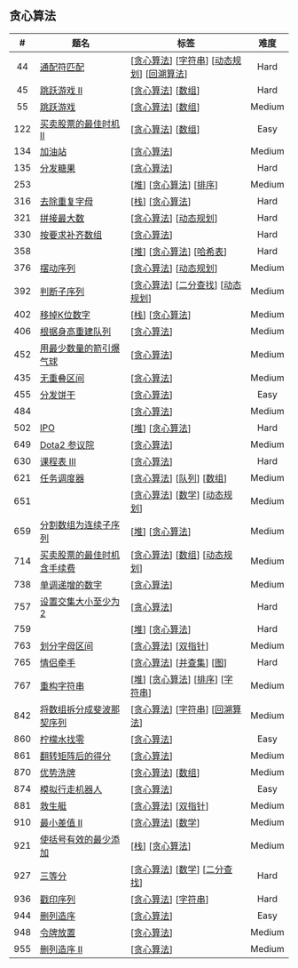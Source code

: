 <!--|This file generated by command(leetcode tag); DO NOT EDIT.            |-->
<!--+----------------------------------------------------------------------+-->
<!--|@author    Openset <openset.wang@gmail.com>                           |-->
<!--|@link      https://github.com/openset                                 |-->
<!--|@home      https://github.com/openset/leetcode                        |-->
<!--+----------------------------------------------------------------------+-->

## 贪心算法

| # | 题名 | 标签 | 难度 |
| :-: | - | - | :-: |
| 44 | [通配符匹配](https://github.com/openset/leetcode/tree/master/problems/wildcard-matching) | [[贪心算法](https://github.com/openset/leetcode/tree/master/tag/greedy)] [[字符串](https://github.com/openset/leetcode/tree/master/tag/string)] [[动态规划](https://github.com/openset/leetcode/tree/master/tag/dynamic-programming)] [[回溯算法](https://github.com/openset/leetcode/tree/master/tag/backtracking)]  | Hard |
| 45 | [跳跃游戏 II](https://github.com/openset/leetcode/tree/master/problems/jump-game-ii) | [[贪心算法](https://github.com/openset/leetcode/tree/master/tag/greedy)] [[数组](https://github.com/openset/leetcode/tree/master/tag/array)]  | Hard |
| 55 | [跳跃游戏](https://github.com/openset/leetcode/tree/master/problems/jump-game) | [[贪心算法](https://github.com/openset/leetcode/tree/master/tag/greedy)] [[数组](https://github.com/openset/leetcode/tree/master/tag/array)]  | Medium |
| 122 | [买卖股票的最佳时机 II](https://github.com/openset/leetcode/tree/master/problems/best-time-to-buy-and-sell-stock-ii) | [[贪心算法](https://github.com/openset/leetcode/tree/master/tag/greedy)] [[数组](https://github.com/openset/leetcode/tree/master/tag/array)]  | Easy |
| 134 | [加油站](https://github.com/openset/leetcode/tree/master/problems/gas-station) | [[贪心算法](https://github.com/openset/leetcode/tree/master/tag/greedy)]  | Medium |
| 135 | [分发糖果](https://github.com/openset/leetcode/tree/master/problems/candy) | [[贪心算法](https://github.com/openset/leetcode/tree/master/tag/greedy)]  | Hard |
| 253 | [](https://github.com/openset/leetcode/tree/master/problems/meeting-rooms-ii) | [[堆](https://github.com/openset/leetcode/tree/master/tag/heap)] [[贪心算法](https://github.com/openset/leetcode/tree/master/tag/greedy)] [[排序](https://github.com/openset/leetcode/tree/master/tag/sort)]  | Medium |
| 316 | [去除重复字母](https://github.com/openset/leetcode/tree/master/problems/remove-duplicate-letters) | [[栈](https://github.com/openset/leetcode/tree/master/tag/stack)] [[贪心算法](https://github.com/openset/leetcode/tree/master/tag/greedy)]  | Hard |
| 321 | [拼接最大数](https://github.com/openset/leetcode/tree/master/problems/create-maximum-number) | [[贪心算法](https://github.com/openset/leetcode/tree/master/tag/greedy)] [[动态规划](https://github.com/openset/leetcode/tree/master/tag/dynamic-programming)]  | Hard |
| 330 | [按要求补齐数组](https://github.com/openset/leetcode/tree/master/problems/patching-array) | [[贪心算法](https://github.com/openset/leetcode/tree/master/tag/greedy)]  | Hard |
| 358 | [](https://github.com/openset/leetcode/tree/master/problems/rearrange-string-k-distance-apart) | [[堆](https://github.com/openset/leetcode/tree/master/tag/heap)] [[贪心算法](https://github.com/openset/leetcode/tree/master/tag/greedy)] [[哈希表](https://github.com/openset/leetcode/tree/master/tag/hash-table)]  | Hard |
| 376 | [摆动序列](https://github.com/openset/leetcode/tree/master/problems/wiggle-subsequence) | [[贪心算法](https://github.com/openset/leetcode/tree/master/tag/greedy)] [[动态规划](https://github.com/openset/leetcode/tree/master/tag/dynamic-programming)]  | Medium |
| 392 | [判断子序列](https://github.com/openset/leetcode/tree/master/problems/is-subsequence) | [[贪心算法](https://github.com/openset/leetcode/tree/master/tag/greedy)] [[二分查找](https://github.com/openset/leetcode/tree/master/tag/binary-search)] [[动态规划](https://github.com/openset/leetcode/tree/master/tag/dynamic-programming)]  | Medium |
| 402 | [移掉K位数字](https://github.com/openset/leetcode/tree/master/problems/remove-k-digits) | [[栈](https://github.com/openset/leetcode/tree/master/tag/stack)] [[贪心算法](https://github.com/openset/leetcode/tree/master/tag/greedy)]  | Medium |
| 406 | [根据身高重建队列](https://github.com/openset/leetcode/tree/master/problems/queue-reconstruction-by-height) | [[贪心算法](https://github.com/openset/leetcode/tree/master/tag/greedy)]  | Medium |
| 452 | [用最少数量的箭引爆气球](https://github.com/openset/leetcode/tree/master/problems/minimum-number-of-arrows-to-burst-balloons) | [[贪心算法](https://github.com/openset/leetcode/tree/master/tag/greedy)]  | Medium |
| 435 | [无重叠区间](https://github.com/openset/leetcode/tree/master/problems/non-overlapping-intervals) | [[贪心算法](https://github.com/openset/leetcode/tree/master/tag/greedy)]  | Medium |
| 455 | [分发饼干](https://github.com/openset/leetcode/tree/master/problems/assign-cookies) | [[贪心算法](https://github.com/openset/leetcode/tree/master/tag/greedy)]  | Easy |
| 484 | [](https://github.com/openset/leetcode/tree/master/problems/find-permutation) | [[贪心算法](https://github.com/openset/leetcode/tree/master/tag/greedy)]  | Medium |
| 502 | [IPO](https://github.com/openset/leetcode/tree/master/problems/ipo) | [[堆](https://github.com/openset/leetcode/tree/master/tag/heap)] [[贪心算法](https://github.com/openset/leetcode/tree/master/tag/greedy)]  | Hard |
| 649 | [Dota2 参议院](https://github.com/openset/leetcode/tree/master/problems/dota2-senate) | [[贪心算法](https://github.com/openset/leetcode/tree/master/tag/greedy)]  | Medium |
| 630 | [课程表 III](https://github.com/openset/leetcode/tree/master/problems/course-schedule-iii) | [[贪心算法](https://github.com/openset/leetcode/tree/master/tag/greedy)]  | Hard |
| 621 | [任务调度器](https://github.com/openset/leetcode/tree/master/problems/task-scheduler) | [[贪心算法](https://github.com/openset/leetcode/tree/master/tag/greedy)] [[队列](https://github.com/openset/leetcode/tree/master/tag/queue)] [[数组](https://github.com/openset/leetcode/tree/master/tag/array)]  | Medium |
| 651 | [](https://github.com/openset/leetcode/tree/master/problems/4-keys-keyboard) | [[贪心算法](https://github.com/openset/leetcode/tree/master/tag/greedy)] [[数学](https://github.com/openset/leetcode/tree/master/tag/math)] [[动态规划](https://github.com/openset/leetcode/tree/master/tag/dynamic-programming)]  | Medium |
| 659 | [分割数组为连续子序列](https://github.com/openset/leetcode/tree/master/problems/split-array-into-consecutive-subsequences) | [[堆](https://github.com/openset/leetcode/tree/master/tag/heap)] [[贪心算法](https://github.com/openset/leetcode/tree/master/tag/greedy)]  | Medium |
| 714 | [买卖股票的最佳时机含手续费](https://github.com/openset/leetcode/tree/master/problems/best-time-to-buy-and-sell-stock-with-transaction-fee) | [[贪心算法](https://github.com/openset/leetcode/tree/master/tag/greedy)] [[数组](https://github.com/openset/leetcode/tree/master/tag/array)] [[动态规划](https://github.com/openset/leetcode/tree/master/tag/dynamic-programming)]  | Medium |
| 738 | [单调递增的数字](https://github.com/openset/leetcode/tree/master/problems/monotone-increasing-digits) | [[贪心算法](https://github.com/openset/leetcode/tree/master/tag/greedy)]  | Medium |
| 757 | [ 设置交集大小至少为2](https://github.com/openset/leetcode/tree/master/problems/set-intersection-size-at-least-two) | [[贪心算法](https://github.com/openset/leetcode/tree/master/tag/greedy)]  | Hard |
| 759 | [](https://github.com/openset/leetcode/tree/master/problems/employee-free-time) | [[堆](https://github.com/openset/leetcode/tree/master/tag/heap)] [[贪心算法](https://github.com/openset/leetcode/tree/master/tag/greedy)]  | Hard |
| 763 | [划分字母区间](https://github.com/openset/leetcode/tree/master/problems/partition-labels) | [[贪心算法](https://github.com/openset/leetcode/tree/master/tag/greedy)] [[双指针](https://github.com/openset/leetcode/tree/master/tag/two-pointers)]  | Medium |
| 765 | [情侣牵手](https://github.com/openset/leetcode/tree/master/problems/couples-holding-hands) | [[贪心算法](https://github.com/openset/leetcode/tree/master/tag/greedy)] [[并查集](https://github.com/openset/leetcode/tree/master/tag/union-find)] [[图](https://github.com/openset/leetcode/tree/master/tag/graph)]  | Hard |
| 767 | [重构字符串](https://github.com/openset/leetcode/tree/master/problems/reorganize-string) | [[堆](https://github.com/openset/leetcode/tree/master/tag/heap)] [[贪心算法](https://github.com/openset/leetcode/tree/master/tag/greedy)] [[排序](https://github.com/openset/leetcode/tree/master/tag/sort)] [[字符串](https://github.com/openset/leetcode/tree/master/tag/string)]  | Medium |
| 842 | [将数组拆分成斐波那契序列](https://github.com/openset/leetcode/tree/master/problems/split-array-into-fibonacci-sequence) | [[贪心算法](https://github.com/openset/leetcode/tree/master/tag/greedy)] [[字符串](https://github.com/openset/leetcode/tree/master/tag/string)] [[回溯算法](https://github.com/openset/leetcode/tree/master/tag/backtracking)]  | Medium |
| 860 | [柠檬水找零](https://github.com/openset/leetcode/tree/master/problems/lemonade-change) | [[贪心算法](https://github.com/openset/leetcode/tree/master/tag/greedy)]  | Easy |
| 861 | [翻转矩阵后的得分](https://github.com/openset/leetcode/tree/master/problems/score-after-flipping-matrix) | [[贪心算法](https://github.com/openset/leetcode/tree/master/tag/greedy)]  | Medium |
| 870 | [优势洗牌](https://github.com/openset/leetcode/tree/master/problems/advantage-shuffle) | [[贪心算法](https://github.com/openset/leetcode/tree/master/tag/greedy)] [[数组](https://github.com/openset/leetcode/tree/master/tag/array)]  | Medium |
| 874 | [模拟行走机器人](https://github.com/openset/leetcode/tree/master/problems/walking-robot-simulation) | [[贪心算法](https://github.com/openset/leetcode/tree/master/tag/greedy)]  | Easy |
| 881 | [救生艇](https://github.com/openset/leetcode/tree/master/problems/boats-to-save-people) | [[贪心算法](https://github.com/openset/leetcode/tree/master/tag/greedy)] [[双指针](https://github.com/openset/leetcode/tree/master/tag/two-pointers)]  | Medium |
| 910 | [最小差值 II](https://github.com/openset/leetcode/tree/master/problems/smallest-range-ii) | [[贪心算法](https://github.com/openset/leetcode/tree/master/tag/greedy)] [[数学](https://github.com/openset/leetcode/tree/master/tag/math)]  | Medium |
| 921 | [使括号有效的最少添加](https://github.com/openset/leetcode/tree/master/problems/minimum-add-to-make-parentheses-valid) | [[栈](https://github.com/openset/leetcode/tree/master/tag/stack)] [[贪心算法](https://github.com/openset/leetcode/tree/master/tag/greedy)]  | Medium |
| 927 | [三等分](https://github.com/openset/leetcode/tree/master/problems/three-equal-parts) | [[贪心算法](https://github.com/openset/leetcode/tree/master/tag/greedy)] [[数学](https://github.com/openset/leetcode/tree/master/tag/math)] [[二分查找](https://github.com/openset/leetcode/tree/master/tag/binary-search)]  | Hard |
| 936 | [戳印序列](https://github.com/openset/leetcode/tree/master/problems/stamping-the-sequence) | [[贪心算法](https://github.com/openset/leetcode/tree/master/tag/greedy)] [[字符串](https://github.com/openset/leetcode/tree/master/tag/string)]  | Hard |
| 944 | [删列造序](https://github.com/openset/leetcode/tree/master/problems/delete-columns-to-make-sorted) | [[贪心算法](https://github.com/openset/leetcode/tree/master/tag/greedy)]  | Easy |
| 948 | [令牌放置](https://github.com/openset/leetcode/tree/master/problems/bag-of-tokens) | [[贪心算法](https://github.com/openset/leetcode/tree/master/tag/greedy)]  | Medium |
| 955 | [删列造序 II](https://github.com/openset/leetcode/tree/master/problems/delete-columns-to-make-sorted-ii) | [[贪心算法](https://github.com/openset/leetcode/tree/master/tag/greedy)]  | Medium |
